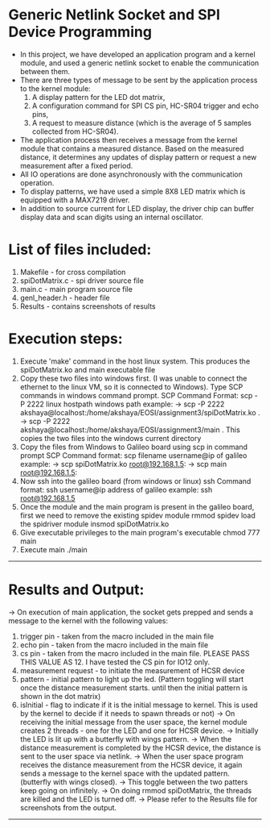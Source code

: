 
# Generic Netlink Socket and SPI Device Programming

* In this project, we have developed an application program and a kernel module, and used a generic netlink socket to enable the communication between them. 
* There are three types of message to be sent by the application process to the kernel module:
  1. A display pattern for the LED dot matrix,
  2. A configuration command for SPI CS pin, HC-SR04 trigger and echo pins,
  3. A request to measure distance (which is the average of 5 samples collected from HC-SR04).
* The application process then receives a message from the kernel module that contains a measured distance. Based on the measured distance, it determines any updates of display pattern or request a new measurement after a fixed period.
* All IO operations are done asynchronously with the communication operation.
* To display patterns, we have used a simple 8X8 LED matrix which is equipped with a MAX7219 driver.
* In addition to source current for LED display, the driver chip can buffer display data and scan digits using
an internal oscillator.

# List of files included:
1) Makefile - for cross compilation
2) spiDotMatrix.c - spi driver source file
3) main.c - main program source file
4) genl_header.h - header file 
5) Results - contains screenshots of results

# Execution steps:
1) Execute 'make' command in the host linux system. This produces the spiDotMatrix.ko and main executable file
2) Copy these two files into windows first. (I was unable to connect the ethernet to the linux VM, so it is connected to Windows). Type SCP commands in windows command prompt.
SCP Command Format: scp -P 2222 linux hostpath windows path
example: 
-> scp -P 2222 akshaya@localhost:/home/akshaya/EOSI/assignment3/spiDotMatrix.ko .
-> scp -P 2222 akshaya@localhost:/home/akshaya/EOSI/assignment3/main .
This copies the two files into the windows current directory
3) Copy the files from Windows to Galileo board using scp in command prompt
SCP Command format: scp filename username@ip of galileo
example:
-> scp spiDotMatrix.ko root@192.168.1.5: 
-> scp main root@192.168.1.5: 
4) Now ssh into the galileo board (from windows or linux)
ssh Command format: ssh username@ip address of galileo
example:
ssh root@192.168.1.5 
5) Once the module and the main program is present in the galileo board, first we need to remove the existing spidev module
rmmod spidev
load the spidriver module 
insmod spiDotMatrix.ko 
6) Give executable privileges to the main program's executable
chmod 777 main
7) Execute  main
./main
-----------------------------------------------------------------------------------------------------------------------------------------------------------------------
# Results and Output:
-> On execution of main application, the socket gets prepped and sends a message to the kernel with the following values:
1) trigger pin - taken from the macro included in the main file
2) echo pin - taken from the macro included in the main file
3) cs pin - taken from the macro included in the main file. PLEASE PASS THIS VALUE AS 12. I have tested the CS pin for IO12 only.
4) measurement request - to initiate the measurement of HCSR device
5) pattern - initial pattern to light up the led. (Pattern toggling will start once the distance measurement starts. until then the initial pattern is shown in the dot matrix)
5) isInitial - flag to indicate if it is the initial message to kernel. This is used by the kernel to decide if it needs to spawn threads or not)
-> On receiving the initial message from the user space, the kernel module creates 2 threads - one for the LED and one for HCSR device. 
-> Initially the LED is lit up with a butterfly with wings pattern. 
-> When the distance measurement is completed by the HCSR device, the distance is sent to the user space via netlink.
-> When the user space program receives the distance measurement from the HCSR device, it again sends a message to the kernel space with the updated pattern. (butterfly with wings closed).
-> This toggle between the two patters keep going on infinitely.
-> On doing rmmod spiDotMatrix, the threads are killed and the LED is turned off.
-> Please refer to the Results file for screenshots from the output.
-----------------------------------------------------------------------------------------------------------------------------------------------------------------------


